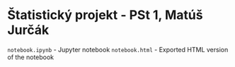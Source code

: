 # Štatistický projekt - PSt 1, Matúš Jurčák

`notebook.ipynb` - Jupyter notebook
`notebook.html` - Exported HTML version of the notebook